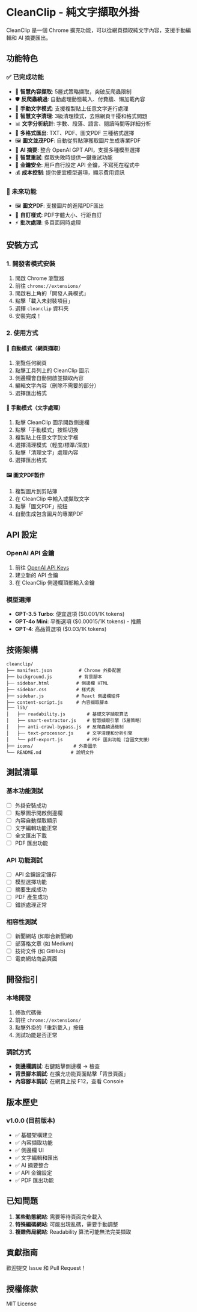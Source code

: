 # CleanClip - 純文字擷取外掛

CleanClip 是一個 Chrome 擴充功能，可以從網頁擷取純文字內容，支援手動編輯和 AI 摘要匯出。

## 功能特色

### ✅ 已完成功能
- 🎯 **智慧內容擷取**: 5層式策略擷取，突破反爬蟲限制
- 🛡️ **反爬蟲繞過**: 自動處理動態載入、付費牆、懶加載內容
- 📝 **手動文字模式**: 支援複製貼上任意文字進行處理
- 🧹 **智慧文字清理**: 3級清理模式，去除網頁干擾和格式問題
- 📊 **文字分析統計**: 字數、段落、語言、閱讀時間等詳細分析
- 💾 **多格式匯出**: TXT、PDF、圖文PDF 三種格式選擇
- 🖼️ **圖文並茂PDF**: 自動從剪貼簿獲取圖片生成專業PDF
- 🤖 **AI 摘要**: 整合 OpenAI GPT API，支援多種模型選擇
- 🔄 **智慧重試**: 擷取失敗時提供一鍵重試功能
- 🔐 **金鑰安全**: 用戶自行設定 API 金鑰，不寫死在程式中
- 💰 **成本控制**: 提供便宜模型選項，顯示費用資訊

### 🔮 未來功能  
- 🖼️ **圖文PDF**: 支援圖片的進階PDF匯出
- 🎨 **自訂樣式**: PDF字體大小、行距自訂
- ⚡ **批次處理**: 多頁面同時處理

## 安裝方式

### 1. 開發者模式安裝
1. 開啟 Chrome 瀏覽器
2. 前往 `chrome://extensions/`
3. 開啟右上角的「開發人員模式」
4. 點擊「載入未封裝項目」
5. 選擇 `cleanclip` 資料夾
6. 安裝完成！

### 2. 使用方式

#### 🤖 自動模式（網頁擷取）
1. 瀏覽任何網頁
2. 點擊工具列上的 CleanClip 圖示  
3. 側邊欄會自動開啟並擷取內容
4. 編輯文字內容（刪除不需要的部分）
5. 選擇匯出格式

#### 📝 手動模式（文字處理）
1. 點擊 CleanClip 圖示開啟側邊欄
2. 點擊「手動模式」按鈕切換
3. 複製貼上任意文字到文字框
4. 選擇清理模式（輕度/標準/深度）
5. 點擊「清理文字」處理內容
6. 選擇匯出格式

#### 🖼️ 圖文PDF製作
1. 複製圖片到剪貼簿
2. 在 CleanClip 中輸入或擷取文字
3. 點擊「圖文PDF」按鈕
4. 自動生成包含圖片的專業PDF

## API 設定

### OpenAI API 金鑰
1. 前往 [OpenAI API Keys](https://platform.openai.com/account/api-keys)
2. 建立新的 API 金鑰
3. 在 CleanClip 側邊欄頂部輸入金鑰

### 模型選擇
- **GPT-3.5 Turbo**: 便宜選項 ($0.001/1K tokens)
- **GPT-4o Mini**: 平衡選項 ($0.00015/1K tokens) - 推薦
- **GPT-4**: 高品質選項 ($0.03/1K tokens)

## 技術架構

```
cleanclip/
├── manifest.json          # Chrome 外掛配置
├── background.js          # 背景腳本
├── sidebar.html          # 側邊欄 HTML
├── sidebar.css           # 樣式表
├── sidebar.js            # React 側邊欄組件
├── content-script.js     # 內容擷取腳本
├── lib/
│   ├── readability.js        # 基礎文字擷取算法
│   ├── smart-extractor.js    # 智慧擷取引擎（5層策略）
│   ├── anti-crawl-bypass.js  # 反爬蟲繞過機制  
│   ├── text-processor.js     # 文字清理和分析引擎
│   └── pdf-export.js         # PDF 匯出功能（含圖文支援）
├── icons/               # 外掛圖示
└── README.md           # 說明文件
```

## 測試清單

### 基本功能測試
- [ ] 外掛安裝成功
- [ ] 點擊圖示開啟側邊欄
- [ ] 內容自動擷取顯示
- [ ] 文字編輯功能正常
- [ ] 全文匯出下載
- [ ] PDF 匯出功能

### API 功能測試
- [ ] API 金鑰設定儲存
- [ ] 模型選擇功能
- [ ] 摘要生成成功
- [ ] PDF 產生成功
- [ ] 錯誤處理正常

### 相容性測試
- [ ] 新聞網站 (如聯合新聞網)
- [ ] 部落格文章 (如 Medium)
- [ ] 技術文件 (如 GitHub)
- [ ] 電商網站商品頁面

## 開發指引

### 本地開發
1. 修改代碼後
2. 前往 `chrome://extensions/`
3. 點擊外掛的「重新載入」按鈕
4. 測試功能是否正常

### 調試方式
- **側邊欄調試**: 右鍵點擊側邊欄 → 檢查
- **背景腳本調試**: 在擴充功能頁面點擊「背景頁面」
- **內容腳本調試**: 在網頁上按 F12，查看 Console

## 版本歷史

### v1.0.0 (目前版本)
- ✅ 基礎架構建立
- ✅ 內容擷取功能
- ✅ 側邊欄 UI
- ✅ 文字編輯和匯出
- ✅ AI 摘要整合
- ✅ API 金鑰設定
- ✅ PDF 匯出功能

## 已知問題

1. **某些動態網站**: 需要等待頁面完全載入
2. **特殊編碼網站**: 可能出現亂碼，需要手動調整
3. **複雜佈局網站**: Readability 算法可能無法完美擷取

## 貢獻指南

歡迎提交 Issue 和 Pull Request！

## 授權條款

MIT License